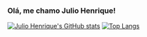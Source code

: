 ### Olá, me chamo Julio Henrique!


[![Julio Henrique's GitHub stats](https://github-readme-stats.vercel.app/api?username=juliohenriquec&show_icons=true&theme=tokyonight)](https://github.com/juliohenriquec/github-readme-stats)
[![Top Langs](https://github-readme-stats.vercel.app/api/top-langs/?username=juliohenriquec&layout=compact&theme=tokyonight)](https://github.com/juliohenriquec/github-readme-stats)





<!--

**juliohenriquec/juliohenriquec** is a ✨ _special_ ✨ repository because its `README.md` (this file) appears on your GitHub profile.

Here are some ideas to get you started:

- 🔭 I’m currently working on ...
- 🌱 I’m currently learning ...
- 👯 I’m looking to collaborate on ...
- 🤔 I’m looking for help with ...
- 💬 Ask me about ...
- 📫 How to reach me: ...
- 😄 Pronouns: ...
- ⚡ Fun fact: ...
-->


